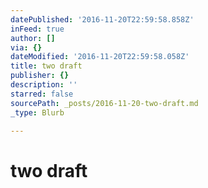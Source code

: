 ```yaml
---
datePublished: '2016-11-20T22:59:58.858Z'
inFeed: true
author: []
via: {}
dateModified: '2016-11-20T22:59:58.058Z'
title: two draft
publisher: {}
description: ''
starred: false
sourcePath: _posts/2016-11-20-two-draft.md
_type: Blurb

---
```

# two draft